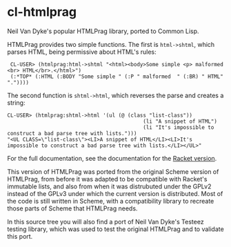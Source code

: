 # cl-htmlprag
Neil Van Dyke's popular HTMLPrag library, ported to Common Lisp.

HTMLPrag provides two simple functions. The first is `html->shtml`, which parses
HTML, being permissive about HTML's rules:

     CL-USER> (htmlprag:html->shtml "<html><body>Some simple <p> malformed  <br> HTML</br>.</html>")
     (:*TOP* (:HTML (:BODY "Some simple " (:P " malformed  " (:BR) " HTML" "."))))
The second function is `shtml->html`, which reverses the parse and creates a string:

    CL-USER> (htmlprag:shtml->html '(ul (@ (class "list-class"))
				                                (li "A snippet of HTML")
				                                (li "It's impossible to construct a bad parse tree with lists.")))
    "<UL CLASS=\"list-class\"><LI>A snippet of HTML</LI><LI>It's impossible to construct a bad parse tree with lists.</LI></UL>"

For the full documentation, see the documentation for the [Racket version](https://planet.racket-lang.org/package-source/neil/htmlprag.plt/1/7/planet-docs/htmlprag/index.html).

This version of HTMLPrag was ported from the original Scheme version of HTMLPrag, from before it was adapted
to be compatible with Racket's immutable lists, and also from when it was distrubuted under the GPLv2 instead
of the GPLv3 under which the current version is distributed. Most of the code is still written in Scheme, with a
compatibility library to recreate those parts of Scheme that HTMLPrag needs.

In this source tree you will also find a port of Neil Van Dyke's Testeez testing library, which was used to
test the original HTMLPrag and to validate this port.
